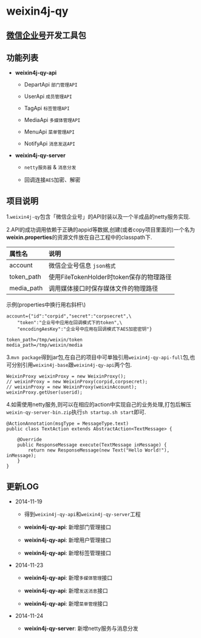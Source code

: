 weixin4j-qy
===========

[微信企业号](http://qydev.weixin.qq.com/wiki/index.php)开发工具包
---------------------------------------------------------------

功能列表
-------
* **weixin4j-qy-api**

  + DepartApi `部门管理API`
	
  + UserApi `成员管理API`
  
  + TagApi `标签管理API`
  
  + MediaApi `多媒体管理API`
  
  + MenuApi `菜单管理API`
  
  + NotifyApi `消息发送API`

* **weixin4j-qy-server**

  + `netty服务器` & `消息分发`
  
  + 回调连接`AES`加密、解密
  
项目说明
-------
1.`weixin4j-qy`包含「微信企业号」的API封装以及一个半成品的netty服务实现.

2.API的成功调用依赖于正确的appid等数据,创建(或者copy项目里面的)一个名为**weixin.properties**的资源文件放在自己工程中的classpath下.

| 属性名       |       说明      |
| :---------- | :-------------- |
| account     | 微信企业号信息 `json格式`  |
| token_path  | 使用FileTokenHolder时token保存的物理路径 |
| media_path  | 调用媒体接口时保存媒体文件的物理路径 |

示例(properties中换行用右斜杆\\)

	account={"id":"corpid","secret":"corpsecret",\
		"token":"企业号中应用在回调模式下的token",\
		"encodingAesKey":"企业号中应用在回调模式下AES加密密钥"}
	
	token_path=/tmp/weixin/token
	media_path=/tmp/weixin/media

3.`mvn package`得到jar包,在自己的项目中可单独引用`weixin4j-qy-api-full`包,也可分别引用`weixin4j-base`跟`weixin4j-qy-api`两个包.

    WeixinProxy weixinProxy = new WeixinProxy();
    // weixinProxy = new WeixinProxy(corpid,corpsecret);
    // weixinProxy = new WeixinProxy(weixinAccount);
    weixinProxy.getUser(userid);

4.如需使用netty服务,则可以在相应的action中实现自己的业务处理,打包后解压`weixin-qy-server-bin.zip`执行`sh startup.sh start`即可.

	@ActionAnnotation(msgType = MessageType.text)
	public class TextAction extends AbstractAction<TextMessage> {
	
		@Override
		public ResponseMessage execute(TextMessage inMessage) {
			return new ResponseMessage(new Text("Hello World!"), inMessage);
		}
	}

更新LOG
-------
* 2014-11-19

  + 得到`weixin4j-qy-api`和`weixin4j-qy-server`工程
  
  + **weixin4j-qy-api**: 新增部门管理接口
  
  + **weixin4j-qy-api**: 新增用户管理接口
  
  + **weixin4j-qy-api**: 新增标签管理接口
  
* 2014-11-23

  + **weixin4j-qy-api**: 新增`多媒体管理`接口
  
  + **weixin4j-qy-api**: 新增`发送消息`接口
  
  + **weixin4j-qy-api**: 新增`菜单管理`接口
  
* 2014-11-24

  + **weixin4j-qy-server**: 新增netty服务与消息分发
